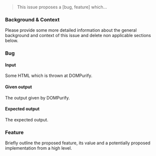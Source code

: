 > This issue proposes a [bug, feature] which...

### Background & Context

Please provide some more detailed information about the general background and context of this issue and delete non applicable sections below.

### Bug

#### Input

Some HTML which is thrown at DOMPurify.

#### Given output

The output given by DOMPurify.

#### Expected output

The expected output.

### Feature

Briefly outline the proposed feature, its value and a potentially proposed implementation from a high level.
